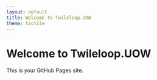 ```yaml
---
layout: default
title: Welcome to Twileloop.UOW
theme: tactile
---
```


# Welcome to Twileloop.UOW
This is your GitHub Pages site.
